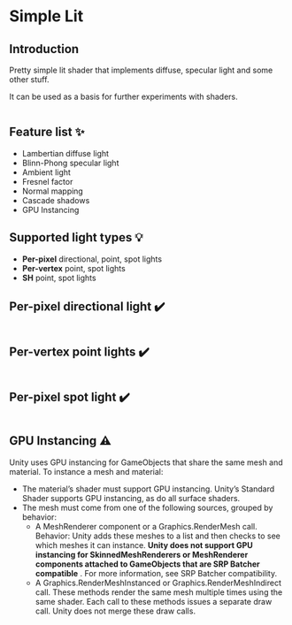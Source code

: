 # Simple Lit

## Introduction

Pretty simple lit shader that implements diffuse, specular light and some other stuff.

It can be used as a basis for further experiments with shaders.

<picture>
  <source media="(prefers-color-scheme: dark)" srcset="GIF/BigPicture.png">
  <img alt="" src="https://user-images.githubusercontent.com/25423296/163456779-a8556205-d0a5-45e2-ac17-42d089e3c3f8.png">
</picture>

## Feature list :sparkles:
- Lambertian diffuse light
- Blinn-Phong specular light
- Ambient light
- Fresnel factor
- Normal mapping
- Cascade shadows
- GPU Instancing

## Supported light types :bulb:
- **Per-pixel** directional, point, spot lights
- **Per-vertex** point, spot lights
- **SH** point, spot lights

## Per-pixel directional light :heavy_check_mark:
<picture>
  <source media="(prefers-color-scheme: dark)" srcset="GIF/DirLight.gif">
  <img alt="" src="https://user-images.githubusercontent.com/25423296/163456779-a8556205-d0a5-45e2-ac17-42d089e3c3f8.png">
</picture>

## Per-vertex point lights :heavy_check_mark:
<picture>
  <source media="(prefers-color-scheme: dark)" srcset="GIF/PointLight.gif">
  <img alt="" src="https://user-images.githubusercontent.com/25423296/163456779-a8556205-d0a5-45e2-ac17-42d089e3c3f8.png">
</picture>

## Per-pixel spot light :heavy_check_mark:
<picture>
  <source media="(prefers-color-scheme: dark)" srcset="GIF/SpotLight.gif">
  <img alt="" src="https://user-images.githubusercontent.com/25423296/163456779-a8556205-d0a5-45e2-ac17-42d089e3c3f8.png">
</picture>

## GPU Instancing :warning:
Unity uses GPU instancing for GameObjects that share the same mesh and material. To instance a mesh and material:

- The material’s shader must support GPU instancing. Unity’s Standard Shader supports GPU instancing, as do all surface shaders.
- The mesh must come from one of the following sources, grouped by behavior:
  - A MeshRenderer component or a Graphics.RenderMesh call.                                
Behavior: Unity adds these meshes to a list and then checks to see which meshes it can instance.
**Unity does not support GPU instancing for SkinnedMeshRenderers or MeshRenderer components attached to GameObjects that are SRP Batcher compatible** . For more information, see SRP Batcher compatibility.
  - A Graphics.RenderMeshInstanced or Graphics.RenderMeshIndirect call. These methods render the same mesh multiple times using the same shader. Each call to these methods issues a separate draw call. Unity does not merge these draw calls.
